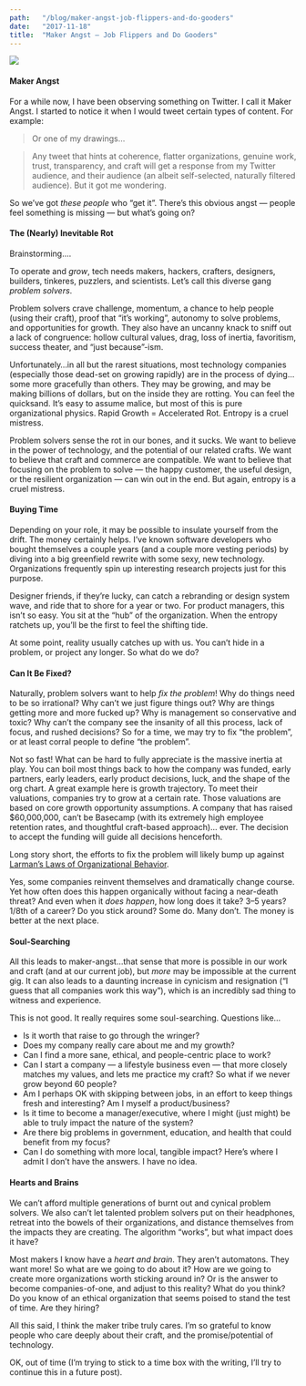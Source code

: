 ```yaml
---
path:	"/blog/maker-angst-job-flippers-and-do-gooders"
date:	"2017-11-18"
title:	"Maker Angst — Job Flippers and Do Gooders"
---
```


![](/images/1*Ck-FZucpqNY5kLiMVWo8_A@2x.jpeg)

#### Maker Angst

For a while now, I have been observing something on Twitter. I call it Maker Angst. I started to notice it when I would tweet certain types of content. For example:


> [](https://twitter.com/johncutlefish/status/931927281756397569)Or one of my drawings…


> [](https://twitter.com/johncutlefish/status/931061391686909952)Any tweet that hints at coherence, flatter organizations, genuine work, trust, transparency, and craft will get a response from my Twitter audience, and their audience (an albeit self-selected, naturally filtered audience). But it got me wondering.

So we’ve got *these people* who “get it”. There’s this obvious angst — people feel something is missing — but what’s going on?

#### The (Nearly) Inevitable Rot

Brainstorming….

To operate and *grow*, tech needs makers, hackers, crafters, designers, builders, tinkeres, puzzlers, and scientists. Let’s call this diverse gang *problem solvers*.

Problem solvers crave challenge, momentum, a chance to help people (using their craft), proof that “it’s working”, autonomy to solve problems, and opportunities for growth. They also have an uncanny knack to sniff out a lack of congruence: hollow cultural values, drag, loss of inertia, favoritism, success theater, and “just because”-ism.

Unfortunately…in all but the rarest situations, most technology companies (especially those dead-set on growing rapidly) are in the process of dying…some more gracefully than others. They may be growing, and may be making billions of dollars, but on the inside they are rotting. You can feel the quicksand. It’s easy to assume malice, but most of this is pure organizational physics. Rapid Growth = Accelerated Rot. Entropy is a cruel mistress.

Problem solvers sense the rot in our bones, and it sucks. We want to believe in the power of technology, and the potential of our related crafts. We want to believe that craft and commerce are compatible. We want to believe that focusing on the problem to solve — the happy customer, the useful design, or the resilient organization — can win out in the end. But again, entropy is a cruel mistress.

#### Buying Time

Depending on your role, it may be possible to insulate yourself from the drift. The money certainly helps. I’ve known software developers who bought themselves a couple years (and a couple more vesting periods) by diving into a big greenfield rewrite with some sexy, new technology. Organizations frequently spin up interesting research projects just for this purpose.

Designer friends, if they’re lucky, can catch a rebranding or design system wave, and ride that to shore for a year or two. For product managers, this isn’t so easy. You sit at the “hub” of the organization. When the entropy ratchets up, you’ll be the first to feel the shifting tide.

At some point, reality usually catches up with us. You can’t hide in a problem, or project any longer. So what do we do?

#### Can It Be Fixed?

Naturally, problem solvers want to help *fix the problem*! Why do things need to be so irrational? Why can’t we just figure things out? Why are things getting more and more fucked up? Why is management so conservative and toxic? Why can’t the company see the insanity of all this process, lack of focus, and rushed decisions? So for a time, we may try to fix “the problem”, or at least corral people to define “the problem”.

Not so fast! What can be hard to fully appreciate is the massive inertia at play. You can boil most things back to how the company was funded, early partners, early leaders, early product decisions, luck, and the shape of the org chart. A great example here is growth trajectory. To meet their valuations, companies try to grow at a certain rate. Those valuations are based on core growth opportunity assumptions. A company that has raised $60,000,000, can’t be Basecamp (with its extremely high employee retention rates, and thoughtful craft-based approach)… ever. The decision to accept the funding will guide all decisions henceforth.

Long story short, the efforts to fix the problem will likely bump up against [Larman’s Laws of Organizational Behavior](http://www.craiglarman.com/wiki/index.php?title=Larman%27s_Laws_of_Organizational_Behavior).

Yes, some companies reinvent themselves and dramatically change course. Yet how often does this happen organically without facing a near-death threat? And even when it *does happen*, how long does it take? 3–5 years? 1/8th of a career? Do you stick around? Some do. Many don’t. The money is better at the next place.

#### Soul-Searching

All this leads to maker-angst…that sense that more is possible in our work and craft (and at our current job), but *more* may be impossible at the current gig. It can also leads to a daunting increase in cynicism and resignation (“I guess that all companies work this way”), which is an incredibly sad thing to witness and experience.

This is not good. It really requires some soul-searching. Questions like…

* Is it worth that raise to go through the wringer?
* Does my company really care about me and my growth?
* Can I find a more sane, ethical, and people-centric place to work?
* Can I start a company — a lifestyle business even — that more closely matches my values, and lets me practice my craft? So what if we never grow beyond 60 people?
* Am I perhaps OK with skipping between jobs, in an effort to keep things fresh and interesting? Am I myself a product/business?
* Is it time to become a manager/executive, where I might (just might) be able to truly impact the nature of the system?
* Are there big problems in government, education, and health that could benefit from my focus?
* Can I do something with more local, tangible impact?
Here’s where I admit I don’t have the answers. I have no idea.

#### Hearts and Brains

We can’t afford multiple generations of burnt out and cynical problem solvers. We also can’t let talented problem solvers put on their headphones, retreat into the bowels of their organizations, and distance themselves from the impacts they are creating. The algorithm “works”, but what impact does it have?

Most makers I know have a *heart and brain*. They aren’t automatons. They want more! So what are we going to do about it? How are we going to create more organizations worth sticking around in? Or is the answer to become companies-of-one, and adjust to this reality? What do you think? Do you know of an ethical organization that seems poised to stand the test of time. Are they hiring?

All this said, I think the maker tribe truly cares. I’m so grateful to know people who care deeply about their craft, and the promise/potential of technology.

OK, out of time (I’m trying to stick to a time box with the writing, I’ll try to continue this in a future post).

